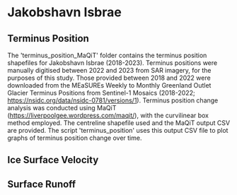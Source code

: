 # Jakobshavn Isbrae 

## Terminus Position 
The 'terminus_position_MaQiT' folder contains the terminus position shapefiles for Jakobshavn Isbrae (2018-2023). Terminus positions were manually digitised between 2022 and 2023 from SAR imagery, for the purposes of this study. Those provided between 2018 and 2022 were downloaded from the MEaSUREs Weekly to Monthly Greenland Outlet Glacier Terminus Positions from Sentinel-1 Mosaics (2018-2022; https://nsidc.org/data/nsidc-0781/versions/1). Terminus position change analysis was conducted using MaQiT (https://liverpoolgee.wordpress.com/maqit/), with the curvilinear box method employed. The centreline shapefile used and the MaQiT output CSV are provided. The script 'terminus_position' uses this output CSV file to plot graphs of terminus position change over time. 

## Ice Surface Velocity 

## Surface Runoff
